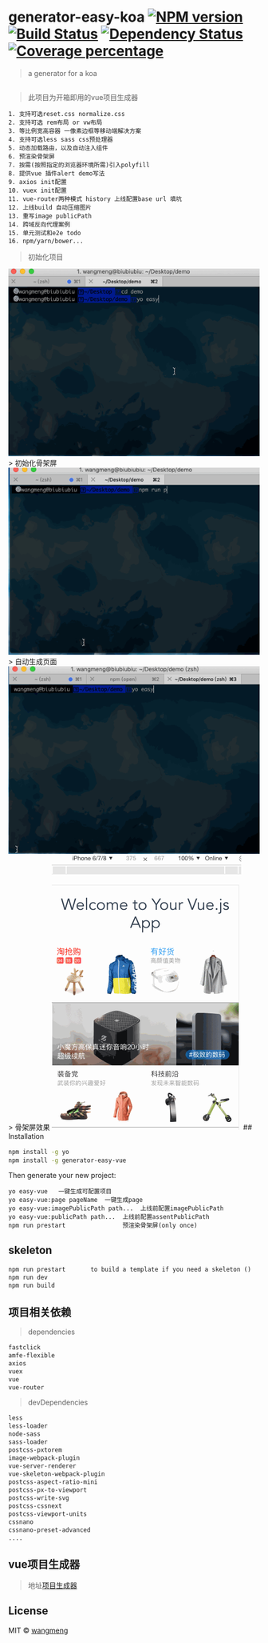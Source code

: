 # generator-easy-koa [![NPM version][npm-image]][npm-url] [![Build Status][travis-image]][travis-url] [![Dependency Status][daviddm-image]][daviddm-url] [![Coverage percentage][coveralls-image]][coveralls-url]
> a generator for a koa

## 
> 此项目为开箱即用的vue项目生成器

```
1. 支持可选reset.css normalize.css
2. 支持可选 rem布局 or vw布局 
3. 等比例宽高容器 一像素边框等移动端解决方案
4. 支持可选less sass css预处理器
5. 动态加载路由，以及自动注入组件
6. 预渲染骨架屏
7. 按需(按照指定的浏览器环境所需)引入polyfill
8. 提供vue 插件alert demo写法
9. axios init配置
10. vuex init配置
11. vue-router两种模式 history 上线配置base url 填坑
12. 上线build 自动压缩图片
13. 重写image publicPath 
14. 跨域反向代理案例
15. 单元测试和e2e todo 
16. npm/yarn/bower...
```

> 初始化项目
<img src="https://github.com/501981732/generator-easy-vue/blob/master/screenshots/a.gif?raw=true" />
> 初始化骨架屏
<img src="https://github.com/501981732/generator-easy-vue/blob/master/screenshots/a3.gif?raw=true" />
> 自动生成页面
<img src="https://github.com/501981732/generator-easy-vue/blob/master/screenshots/a4.gif?raw=true" />
> 骨架屏效果
<img src="https://github.com/501981732/generator-easy-vue/blob/master/screenshots/a5.gif?raw=true" />
## Installation

```bash
npm install -g yo
npm install -g generator-easy-vue
```

Then generate your new project:

```base
yo easy-vue   一键生成可配置项目
yo easy-vue:page pageName  一键生成page
yo easy-vue:imagePublicPath path...  上线前配置imagePublicPath
yo easy-vue:publicPath path...  上线前配置assentPublicPath
npm run prestart                预渲染骨架屏(only once)
```

## skeleton
```
npm run prestart       to build a template if you need a skeleton ()
npm run dev
npm run build
```


## 项目相关依赖

> dependencies 

```
fastclick
amfe-flexible
axios
vuex
vue
vue-router
```
> devDependencies
 
```
less
less-loader
node-sass
sass-loader
postcss-pxtorem
image-webpack-plugin
vue-server-renderer
vue-skeleton-webpack-plugin
postcss-aspect-ratio-mini
postcss-px-to-viewport 
postcss-write-svg 
postcss-cssnext
postcss-viewport-units 
cssnano 
cssnano-preset-advanced
....
```




## vue项目生成器

> 地址[项目生成器](https://github.com/501981732/generator-easy-vue)



## License

MIT © [wangmeng](https://github.com/501981732)


[npm-image]: https://badge.fury.io/js/generator-easy-koa.svg
[npm-url]: https://npmjs.org/package/generator-easy-koa
[travis-image]: https://travis-ci.org/501981732/generator-easy-koa.svg?branch=master
[travis-url]: https://travis-ci.org/501981732/generator-easy-koa
[daviddm-image]: https://david-dm.org/501981732/generator-easy-koa.svg?theme=shields.io
[daviddm-url]: https://david-dm.org/501981732/generator-easy-koa
[coveralls-image]: https://coveralls.io/repos/501981732/generator-easy-koa/badge.svg
[coveralls-url]: https://coveralls.io/r/501981732/generator-easy-koa
